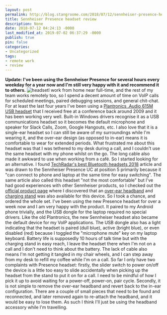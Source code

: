 ```yaml
---
layout: post
permalink: http://blog.stangroome.com/2018/07/12/sennheiser-presence-headset-review/
title: Sennheiser Presence headset review
description: None
date: 2018-07-12 04:24:13 -0000
last_modified_at: 2019-07-02 06:37:29 -0000
publish: true
pin: false
categories:
- Uncategorized
tags:
- remote work
- review
---
```

**Update: I've been using the Sennheiser Presence for several hours every weekday for a year now and I'm still very happy with it and recommend it to others.** ![headset](https://blog.stangroome.com/wp-content/uploads/2018/07/headset.png)I work from home near full-time, and the rest of my team works remotely too, so I spend a decent amount of time on VoIP calls for scheduled meetings, paired debugging sessions, and general chit-chat. For at least the last four years I've been using a [Plantronics .Audio 615M USB headset](https://www.plantronics.com/au/en/support/manuals-guides/audio-615m) that I received free at a conference back around 2009 and it has been working very well. Built-in Windows drivers recognise it as a USB communications headset so it becomes the default microphone and speaker for Slack Calls, Zoom, Google Hangouts, etc. I also love that it is a single-ear headset so I can still be aware of my surroundings while I'm wearing it, and the over-ear design (as opposed to in-ear) means it is comfortable to wear for extended periods. What frustrated me about this headset was that I was tethered to my desk during a call, and I couldn't use the same headset with my phone whilst on the go. The long cable also made it awkward to use when working from a café. So I started looking for an alternative. I found [TechRadar's best Bluetooth headsets 2018](https://www.techradar.com/au/news/the-best-bluetooth-headsets) article and was drawn to the Sennheiser Presence UC at position 5 primarily because it "can connect to phone and laptop at the same time for easy switching". The same article also called this headset "not the most comfortable" but I've had good experiences with other Sennheiser products, so I checked out the [official product page](https://en-au.sennheiser.com/presence-uc-ml) where I discovered that an [over-ear headband](https://en-au.sennheiser.com/accessories-presence-headband) and [charging stand](https://en-au.sennheiser.com/accessories-mb-pro-1-mb-pro-2-ch-20-mb) was also available for this device. So I took a chance, and ordered the whole set. I've been using the new Presence headset for over a week now and I am very happy with the product. It paired to my Android phone trivially, and the USB dongle for the laptop required no special drivers. Like the old Plantronics, the new Sennheiser headset also became the default device for my VoIP applications. The USB dongle also has a light indicating that the headset is paired (dull blue), active (bright blue), or even disabled (red) because I toggled the "microphone mute" key on my laptop keyboard. Battery life is supposedly 10 hours of talk time but with the charging stand in easy reach, I leave the headset there when I'm not on a call and I don't need to think about the battery. The lack of cable also means I'm not getting it tangled in my chair wheels, and I can step away from my desk to refill my coffee while I'm on a call. So far I only have two complaints with Presence headset: firstly, the slider switch to power on/off the device is a little too easy to slide accidentally when picking up the headset from the stand to put it on for a call. I need to be mindful of how I pick it up to avoid waiting for a power-off, power-on, pair cycle. Secondly, it is not simple to remove the over-ear headband and revert back to the in-ear configuration. There are a couple of small pieces that need to be found and reconnected, and later removed again to re-attach the headband, and it would be easy to lose them. As such I think I'll just be using the headband accessory while I'm travelling.
